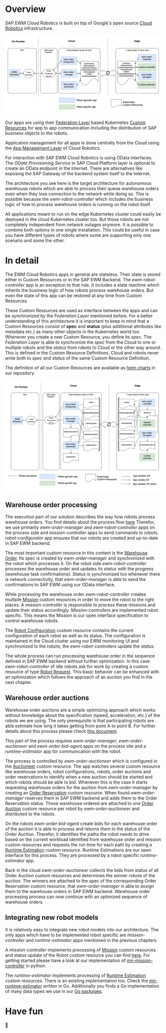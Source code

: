 # Overview
SAP EWM Cloud Robotics is built on top of Google's open source [Cloud Robotics](https://github.com/googlecloudrobotics/core) infrastructure.

<div align="center">
  <img src="img/architecture_overview.png" alt="architecture_overview.png">
</div>

Our apps are using their [Federation Layer](https://googlecloudrobotics.github.io/core/concepts/federation.html) based Kubernetes [Custom Resources](https://kubernetes.io/docs/concepts/extend-kubernetes/api-extension/custom-resources/) for app to app communication including the distribution of SAP business objects to the robots.

Application management for all apps is done centrally from the Cloud using the [App Management Layer](https://googlecloudrobotics.github.io/core/concepts/app-management.html) of Cloud Robotics.

For interaction with SAP EWM Cloud Robotics is using OData interfaces. The _OData Provisioning Service_ in SAP Cloud Platform layer is optional to create an OData endpoint in the Internet. There are alternatives like exposing the SAP Gateway of the backend system itself to the Internet.

The architecture you see here is the target architecture for autonomous warehouse robots which are able to process their queue warehouse orders even when they lose connection to the network while doing so. This is possible because the _ewm-robot-controller_ which includes the business logic of how to process warehouse orders is running on the robot itself.

All applications meant to run on the edge Kubernetes cluster could easily be deployed in the cloud Kubernetes cluster too. But those robots are not completely independent from network outages anymore. It is possible to combine both options in one single installation. This could be useful in case you have different types of robots where some are supporting only one scenario and some the other.

# In detail

The EWM Cloud Robotics apps in general are stateless. Their state is stored either in Custom Resources or in the SAP EWM Backend. The _ewm-robot-controller_ app is an exception to that rule. It includes a state machine which inherits the business logic of how robots process warehouse orders. But even the state of this app can be restored at any time from Custom Resources.

These Custom Resources are used as interface between the apps and can be synchronized by the *Federation Layer* mentioned before. For a better understanding of this architecture it is important to keep in mind that a Custom Resources consist of **spec** and **status** (plus additional attributes like metadata etc.) as many other objects in the Kubernetes world too. Whenever you create a new Custom Resource, you define its *spec*. The *Federation Layer* is able to synchronize the *spec* from the Cloud to one or multiple robots and the *status* from robots to Cloud or the other way around. This is defined in the Custom Resource Definitions. Cloud and robots never write both to *spec* and *status* of the same Custom Resource Definition.

The definition of all our Custom Resources are available as [helm charts](https://github.com/SAP/ewm-cloud-robotics/tree/master/helm/charts/dependency-charts) in our repository.

<div align="center">
  <img src="img/architecture_detail.png" alt="architecture_detail.png">
</div>

## Warehouse order processing
The execution part of our solution describes the way how robots process warehouse orders. You find details about the process flow [here](process-flow.md#process-warehouse-orders-with-robots) Therefor, we use primarily _ewm-order-manager_ and _ewm-robot-controller_ apps on the process side and _mission-controller_ apps to send commands to robots. _robot-configurator_ app ensures that our robots are created and up-to-date in SAP EWM backend.

The most important custom resource in this context is the [Warehouse Order](https://github.com/SAP/ewm-cloud-robotics/blob/master/helm/charts/dependency-charts/ewm-crds/templates/warehouseorder.yaml). Its *spec* is created by _ewm-order-manager_ and synchronized with the robot which processes it. On the robot side _ewm-robot-controller_ processes the warehouse order and updates its *status* with the progress (warehouse task confirmations). *Status* is synchronized too whenever there is network connectivity, that _ewm-order-manager_ is able to send the confirmations to SAP EWM using our OData interface.

While processing the warehouse order _ewm-robot-controller_ creates multiple [Mission](https://github.com/SAP/ewm-cloud-robotics/blob/master/helm/charts/dependency-charts/mission-crd/templates/mission-crd.yaml) custom resources in order to move the robot to the right places. A _mission-controller_ is responsible to process these missions and update their status accordingly. _Mission-controllers_ are implemented robot specific. This means the Mission is our open interface specification to control warehouse robots.

The [Robot Configuration](https://github.com/SAP/ewm-cloud-robotics/blob/master/helm/charts/dependency-charts/ewm-crds/templates/robotconfiguration.yaml) custom resource contains the current configuration of each robot as well as its status. The configuration is maintained in the Cloud cluster using our EWM monitoring UI and synchronized to the robots, the *ewm-robot-controllers* update the *status*.

The whole process can run processing warehouse order in the sequence defined in SAP EWM backend without further optimization. In this case *ewm-robot-controller* of idle robots ask for work by creating a custom resource of type [Robot Request](https://github.com/SAP/ewm-cloud-robotics/blob/master/helm/charts/dependency-charts/ewm-crds/templates/robotrequest.yaml). This basic behavior can be enhanced with an optimization which follows the approach of an auction you find in the next chapter.

## Warehouse order auctions
Warehouse order auctions are a simple optimizing approach which works without knowledge about the specification (speed, acceleration, etc.) of the robots we are using. The only prerequisite is that participating robots are able estimate how long it takes getting from point A to point B. For further details about this process please check [this document](process-flow.md#optimize-warehouse-order-sequence-with-order-auctions).

This part of the process requires *ewm-order-manager*, *ewm-order-auctioneer* and *ewm-order-bid-agent* apps on the process site and a *runtime-estimator* app for communication with the robot.

The process is controlled by *ewm-order-auctioneer* which is configured in the [Auctioneer](https://github.com/SAP/ewm-cloud-robotics/blob/master/helm/charts/dependency-charts/order-auction-crds/templates/auctioneer.yaml) custom resource. The app watches several custom resource like warehouse orders, robot configurations, robots, order auctions and order reservations to identify when a new auction should be started and which robots should be able to bid. Whenever this is the case it starts requesting warehouse orders for the auction from *ewm-order-manager* by creating an [Order Reservation](https://github.com/SAP/ewm-cloud-robotics/blob/master/helm/charts/dependency-charts/order-auction-crds/templates/orderreservation.yaml) custom resource. When found *ewm-order-manager* reserves them in SAP EWM backend and adds them to the Order Reservation status.
Those warehouse ordered are attached to one [Order Auction](https://github.com/SAP/ewm-cloud-robotics/blob/master/helm/charts/dependency-charts/order-auction-crds/templates/orderauction.yaml) custom resource per robot by *ewm-order-auctioneer* and distributed to the robots.

On the robots *ewm-order-bid-agent* create bids for each warehouse order of the auction it is able to process and returns them in the status of the Order Auction. Therefor, it identifies the paths the robot needs to drive based on the current workload identified from warehouse order and mission custom resources and requests the run time for each path by creating a [Runtime Estimation](https://github.com/SAP/ewm-cloud-robotics/blob/master/helm/charts/dependency-charts/order-auction-crds/templates/runtimeestimation.yaml) custom resource. Runtime Estimations are our open interface for this process. They are processed by a robot specific *runtime-estimator* app.

Back in the cloud *ewm-order-auctioneer* collects the bids from status of all Order Auction custom resources and determines the winner robots of the auction. The winners are attached to the spec of the corresponding Order Reservation custom resource, that *ewm-order-manager* is able to assign them to the warehouse orders in SAP EWM backend.
Warehouse order processing process can now continue with an optimized sequence of warehouse orders.

## Integrating new robot models
It is relatively easy to integrate new robot models into our architecture. The only apps which have to be implemented robot specific are *mission-controller* and *runtime-estimator* apps mentioned in the previous chapters.

A *mission-controller* implements processing of [Mission](https://github.com/SAP/ewm-cloud-robotics/blob/master/helm/charts/dependency-charts/mission-crd/templates/mission-crd.yaml) custom resources and status update of the Robot custom resource you can find [here](https://github.com/googlecloudrobotics/core/blob/master/src/app_charts/base/cloud/registry-crd.yaml). For getting started please have a look at our implementation of [mir-mission-controller](https://github.com/SAP/ewm-cloud-robotics/tree/master/python-modules/mircontroller) in python.

The *runtime-estimator* implements processing of [Runtime Estimation](https://github.com/SAP/ewm-cloud-robotics/blob/master/helm/charts/dependency-charts/order-auction-crds/templates/runtimeestimation.yaml) custom resources. There is an existing implementation too. Check the [mir-runtime-estimator](https://github.com/SAP/ewm-cloud-robotics/tree/master/go/cmd/mir-runtime-estimator) written in Go. Additionally you finds a Go implementation of many data types we use in our [Go packages](https://github.com/SAP/ewm-cloud-robotics/tree/master/go/pkg).

# Have fun
🤖 